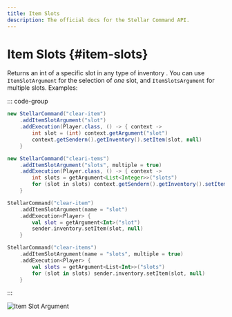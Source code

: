 ```yaml
---
title: Item Slots
description: The official docs for the Stellar Command API.
---
```


# Item Slots {#item-slots}

Returns an int of a specific slot in any type of inventory . You can use `ItemSlotArgument` for the selection of _one_ slot, and `ItemSlotsArgument` for multiple slots. Examples:

::: code-group
```Java [Java Slot]
new StellarCommand("clear-item")
    .addItemSlotArgument("slot")
    .addExecution(Player.class, () -> { context ->
        int slot = (int) context.getArgument("slot")
        context.getSendern().getInventory().setItem(slot, null)
    }
```
```Java [Java Slots]
new StellarCommand("cleari-tems")
    .addItemSlotArgument("slots", multiple = true)
    .addExecution(Player.class, () -> { context ->
        int slots = getArgument<List<Integer>>("slots")
        for (slot in slots) context.getSendern().getInventory().setItem(slot, null)
    }
```
```Kotlin [Kotlin Slot]
StellarCommand("clear-item")
    .addItemSlotArgument(name = "slot")
    .addExecution<Player> {
        val slot = getArgument<Int>("slot")
        sender.inventory.setItem(slot, null)
    }
```
```Kotlin [Kotlin Slots]
StellarCommand("clear-items")
    .addItemSlotArgument(name = "slots", multiple = true)
    .addExecution<Player> {
        val slots = getArgument<List<Int>>("slots")
        for (slot in slots) sender.inventory.setItem(slot, null)
    }
```
:::

![Item Slot Argument](./item_slot.gif)